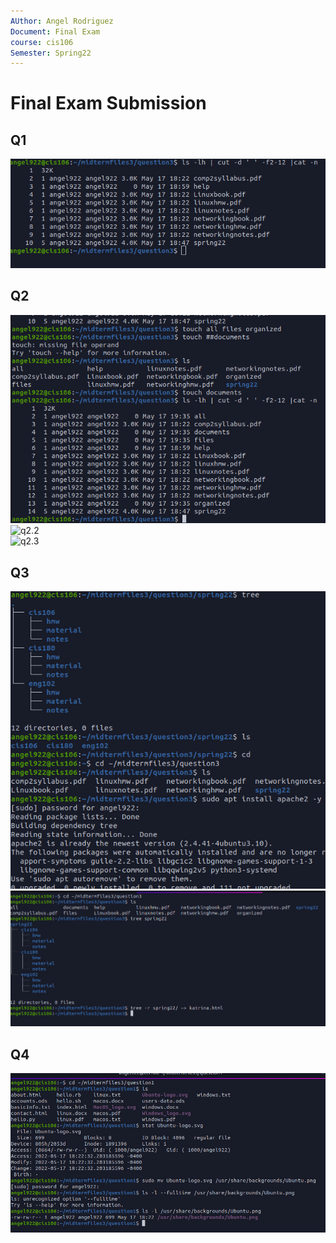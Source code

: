 ```yaml
---
AUthor: Angel Rodriguez
Document: Final Exam
course: cis106
Semester: Spring22
---
```

# Final Exam Submission

## Q1
![q1.1](q1.1.png)<br>


## Q2
![q2.1](q2.1.png)<br>
![q2.2](q2.2.png)<br>
![q2.3](q2.3.png)<br>

## Q3
![q3.1](q3.1.png)<br>
![q3.2](q3.2.png)

## Q4
![q4.1](q4.1.png)<br>
